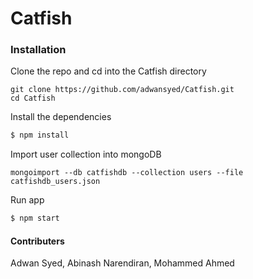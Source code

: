 # Catfish

### Installation
Clone the repo and cd into the Catfish directory
```
git clone https://github.com/adwansyed/Catfish.git
cd Catfish
```

Install the dependencies

```sh
$ npm install
```

Import user collection into mongoDB
```
mongoimport --db catfishdb --collection users --file catfishdb_users.json
```

Run app

```sh
$ npm start
```

#### Contributers
Adwan Syed,
Abinash Narendiran,
Mohammed Ahmed
